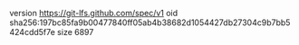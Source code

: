 version https://git-lfs.github.com/spec/v1
oid sha256:197bc85fa9b00477840ff05ab4b38682d1054427db27304c9b7bb5424cdd5f7e
size 6897

